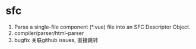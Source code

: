 # sfc
1. Parse a single-file component (*.vue) file into an SFC Descriptor Object.
2. compiler/parser/html-parser
3. bugfix 关联github issues, 直接跳转
